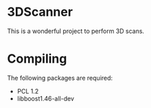 3DScanner
=========

This is a wonderful project to perform 3D scans.

Compiling
=========

The following packages are required:
 - PCL 1.2
 - libboost1.46-all-dev

